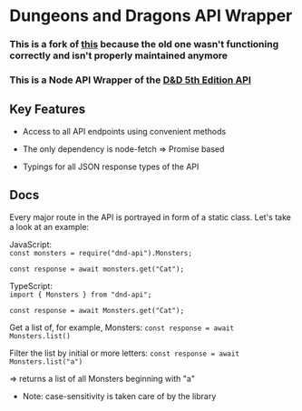 # Dungeons and Dragons API Wrapper
### This is a fork of [this](https://github.com/Satoqz/dnd-api) because the old one wasn't functioning correctly and isn't properly maintained anymore

### This is a Node API Wrapper of the [D&D 5th Edition API](http://www.dnd5eapi.co/)

## Key Features

- Access to all API endpoints using convenient methods

- The only dependency is node-fetch => Promise based

- Typings for all JSON response types of the API

## Docs

Every major route in the API is portrayed in form of a static class.
Let's take a look at an example:

JavaScript:<br>
`const monsters = require("dnd-api").Monsters;`<br>

`const response = await monsters.get("Cat");`

TypeScript:<br>
`import { Monsters } from "dnd-api";`<br>

`const response = await Monsters.get("Cat");`

Get a list of, for example, Monsters:
`const response = await Monsters.list()`

Filter the list by initial or more letters:
`const response = await Monsters.list("a")`<br>

=> returns a list of all Monsters beginning with "a"

- Note: case-sensitivity is taken care of by the library

